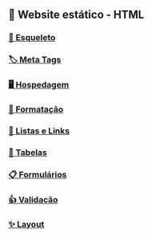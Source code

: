 ## 📄 Website estático - HTML

### [🦴 Esqueleto](esqueleto)

### [🏷️ Meta Tags](meta-tags)

### [🖥️ Hospedagem](hospedagem)

### [📏 Formatação](formatacao)

### [🔗 Listas e Links](lista-e-links)

### [📌 Tabelas](tabelas)

### [📋 Formulários](formulario)

### [👍 Validação](validacao)

### [✨ Layout](layout)
